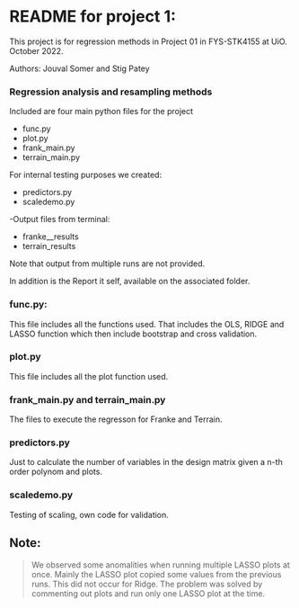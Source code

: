 
# README for project 1:
This project is for regression methods in Project 01 in FYS-STK4155 at UiO.
October 2022.

Authors: Jouval Somer and Stig Patey


### Regression analysis and resampling methods
Included are four main python files for the project
- func.py
- plot.py
- frank_main.py
- terrain_main.py

For internal testing purposes we created:
- predictors.py
- scaledemo.py


-Output files from terminal:
- franke__results
- terrain_results

Note that output from multiple runs are not provided.


In addition is the Report it self, available on the associated folder.

### func.py:
This file includes all the functions used. That includes the OLS, RIDGE and LASSO function which then include bootstrap and cross validation.

### plot.py
This file includes all the plot function used.

### frank_main.py and terrain_main.py
The files to execute the regresson for Franke and Terrain.


### predictors.py
Just to calculate the number of variables in the design matrix given a n-th order polynom and plots.


### scaledemo.py
Testing of scaling, own code for validation.

## Note:
> We observed some anomalities when running multiple LASSO plots at once. Mainly the LASSO plot copied some values from the previous runs. This did not occur for Ridge. The problem was solved by commenting out plots and run only one LASSO plot at the time.
